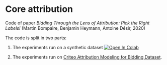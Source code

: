 # Core attribution
Code of paper _Bidding Through the Lens of Attribution: Pick the Right Labels!_ (Martin Bompaire, Benjamin Heymann, Antoine Désir, 2020)

The code is split in two parts:

1. The experiments run on a synthetic dataset [![Open In Colab](https://colab.research.google.com/assets/colab-badge.svg)](https://colab.research.google.com/github/criteo-research/core-attribution/blob/main/Core_attribution_synthetic_dataset.ipynb)

2. The experiments run on [Criteo Attribution Modeling for Bidding Dataset](https://ailab.criteo.com/criteo-attribution-modeling-bidding-dataset/).

